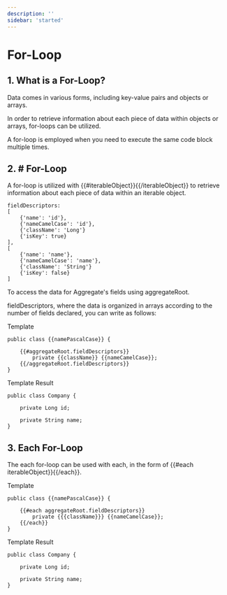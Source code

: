 ```yaml
---
description: ''
sidebar: 'started'
---
```

# For-Loop

## 1. What is a For-Loop?

Data comes in various forms, including key-value pairs and objects or arrays. 

In order to retrieve information about each piece of data within objects or arrays, for-loops can be utilized. 

A for-loop is employed when you need to execute the same code block multiple times.



## 2. # For-Loop

A for-loop is utilized with {{#iterableObject}}{{/iterableObject}} to retrieve information about each piece of data within an iterable object.

```
fieldDescriptors: 
[
    {'name': 'id'},
    {'nameCamelCase': 'id'},
    {'className': 'Long'}
    {'isKey': true}
],
[
    {'name': 'name'},
    {'nameCamelCase': 'name'},
    {'className': 'String'}
    {'isKey': false}
]
```

To access the data for Aggregate's fields using aggregateRoot.

fieldDescriptors, where the data is organized in arrays according to the number of fields declared, you can write as follows:

Template
```
public class {{namePascalCase}} {

    {{#aggregateRoot.fieldDescriptors}}
        private {{className}} {{nameCamelCase}};
    {{/aggregateRoot.fieldDescriptors}}
}
```

Template Result
```
public class Company {

    private Long id;

    private String name;
}
```

## 3. Each For-Loop

The each for-loop can be used with each, in the form of {{#each iterableObject}}{{/each}}.

Template
```
public class {{namePascalCase}} {

    {{#each aggregateRoot.fieldDescriptors}}
        private {{{className}}} {{nameCamelCase}};
    {{/each}}
}
```

Template Result
```
public class Company {

    private Long id;

    private String name;
}
```